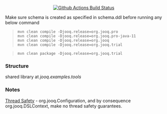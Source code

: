 <p align="center">
  <a href="https://github.com/thanujkumar/jooq.teach/actions?query=workflow%3Amaster_ci+branch%3Amaster">
    <img alt="Github Actions Build Status" src="https://img.shields.io/github/workflow/status/thanujkumar/jooq.teach/CI?label=master&style=flat-square%22"></a>
</p>

Make sure schema is created as specified in schema.ddl before running any below command

>     mvn clean compile -Djooq.release=org.jooq.pro
>     mvn clean compile -Djooq.release=org.jooq.pro-java-11
>     mvn clean compile -Djooq.release=org.jooq
>     mvn clean compile -Djooq.release=org.jooq.trial

>     mvn clean package -Djooq.release=org.jooq.trial

### Structure
shared library at *jooq.examples.tools*

### Notes
[Thread Safety](https://www.jooq.org/doc/latest/manual/sql-building/dsl-context/thread-safety/) - org.jooq.Configuration, and by consequence org.jooq.DSLContext, make no thread safety guarantees.